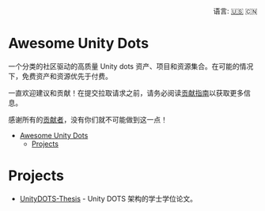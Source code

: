<div align="right">
  语言:
  <a title="英语" href="../../">🇺🇸</a>
  🇨🇳
</div>

Awesome Unity Dots
=============

一个分类的社区驱动的高质量 Unity dots 资产、项目和资源集合。在可能的情况下，免费资产和资源优先于付费。

一直欢迎建议和贡献！在提交拉取请求之前，请务必阅读[贡献指南](https://github.com/longshilin/awesome-unity-dots/blob/master/CONTRIBUTING.md)以获取更多信息。

感谢所有的[贡献者](https://github.com/longshilin/awesome-unity-dots/graphs/contributors)，没有你们就不可能做到这一点！

- [Awesome Unity Dots](#awesome-unity-dots)
  - [Projects](#projects)


# Projects
* [UnityDOTS-Thesis](https://github.com/mikyll/UnityDOTS-Thesis) - Unity DOTS 架构的学士学位论文。
